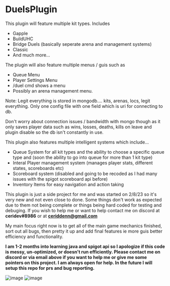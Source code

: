 # DuelsPlugin

This plugin will feature multiple kit types. Includes
 - Gapple
 - BuildUHC
 - Bridge Duels (basically seperate arena and management systems)
 - Classic
 - And much more...

The plugin will also feature multiple menus / guis such as
  - Queue Menu
  - Player Settings Menu
  - /duel cmd shows a menu
  - Possibly an arena management menu.
  
Note: Legit everything is stored in mongodb.... kits, arenas, locs, legit everything. Only one config file with one field which is uri for connecting to db.

Don't worry about connection issues / bandwidth with mongo though as it only saves player data such as wins, losses, deaths, kills on leave and plugin disable so the db
isn't constantly in use.

This plugin also features multiple intelligent systems which include...
  - Queue System for all kit types and the ability to choose a specific queue type and (soon the ability to go into queue for more than 1 kit type)
  - Interal Player management system (manages player stats, different states, scoreboards etc)
  - Scoreboard system (disabled and going to be recoded as I had many issues with the spigot scoreboard api before)
  - Inventory Items for easy navigation and action taking
 
 This plugin is just a side project for me and was started on 2/8/23 so it's very new and not even close to done. Some things don't work as expected due to them not being complete
 or things being hard coded for testing and debuging. If you wish to help me or want to help contact me on discord at **ceridev#8986** or at **ceriddenn@gmail.com**
 
 My main focus right now is to get all of the main game mechanics finished, sort out all bugs, then pretty it up and add final features ie more guis better efficiency and functionality.
 
 **I am 1-2 months into learning java and spigot api so I apologize if this code is messy, un-optimized, or doesn't run efficiently. Please contact me on discord or via email above if you want to help me or give me some pointers on this project. I am always open for help. In the future I will setup this repo for prs and bug reporting.**
 
 ![image](https://user-images.githubusercontent.com/90457772/220230812-e4d66f9e-ba47-4b25-833d-945ef8908675.png)
![image](https://user-images.githubusercontent.com/90457772/220230839-afc76174-ffec-4b21-b115-0aa435ffeb3a.png)

 
 
